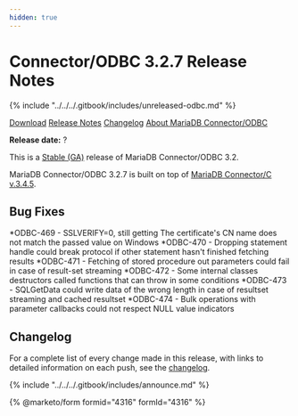 ```yaml
---
hidden: true
---
```


# Connector/ODBC 3.2.7 Release Notes

{% include "../../../.gitbook/includes/unreleased-odbc.md" %}

<a href="https://mariadb.com/downloads/connectors/connectors-data-access/odbc-connector" class="button primary">Download</a> <a href="connector-odbc-3.2.7-release-notes.md" class="button secondary">Release Notes</a> <a href="../changelogs/mariadb-connector-odbc-3-2-changelogs/connector-odbc-3.2.7-changelog.md" class="button secondary">Changelog</a> <a href="https://app.gitbook.com/s/CjGYMsT2MVP4nd3IyW2L/mariadb-connector-odbc" class="button secondary">About MariaDB Connector/ODBC</a>

**Release date:** ?

This is a [Stable (GA)](../../../community-server/about/release-criteria.md) release of MariaDB Connector/ODBC 3.2.

MariaDB Connector/ODBC 3.2.7 is built on top of [MariaDB Connector/C v.3.4.5](../../c/3.4/3.4.5.md).

## Bug Fixes

*ODBC-469 - SSLVERIFY=0, still getting The certificate's CN name does not match the passed value on Windows
*ODBC-470 - Dropping statement handle could break protocol if other statement hasn't finished fetching results
*ODBC-471 - Fetching of stored procedure out parameters could fail in case of result-set streaming
*ODBC-472 - Some internal classes destructors called functions that can throw in some conditions
*ODBC-473 - SQLGetData could write data of the wrong length in case of resultset streaming and cached resultset
*ODBC-474 - Bulk operations with parameter callbacks could not respect NULL value indicators

## Changelog

For a complete list of every change made in this release, with links to detailed information on each push, see the [changelog](../changelogs/mariadb-connector-odbc-3-2-changelogs/connector-odbc-3.2.7-changelog.md).

{% include "../../../.gitbook/includes/announce.md" %}

{% @marketo/form formid="4316" formId="4316" %}
